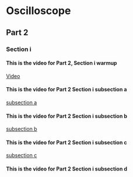 # Oscilloscope

## Part 2
### Section i

####  This is the video for Part 2, Section i warmup
  
  [Video](https://imgur.com/a/ghAb5cp)

#### This is the video for Part 2 Section i subsection a

  [subsection a](https://imgur.com/a/Rwbyp3r)

#### This is the video for Part 2 Section i subsection b

  [subsection b](https://imgur.com/a/v5tZJmJ)

#### This is the video for Part 2 Section i subsection c

  [subsection c](https://imgur.com/a/mphbWIl)
  
#### This is the video for Part 2 Section i subsection d

